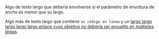 Algo de texto largo que debería envolverse si el parámetro de envoltura de ancho
es menor que su largo.

Algo más de texto largo que contiene `un código en línea` y un [largo largo largo
largo largo enlace cuyo objetivo no debería ser envuelto en múltiples
líneas](#123456789-123456789-123456789-123456789-123456789-123456789-123456789-123456789).
